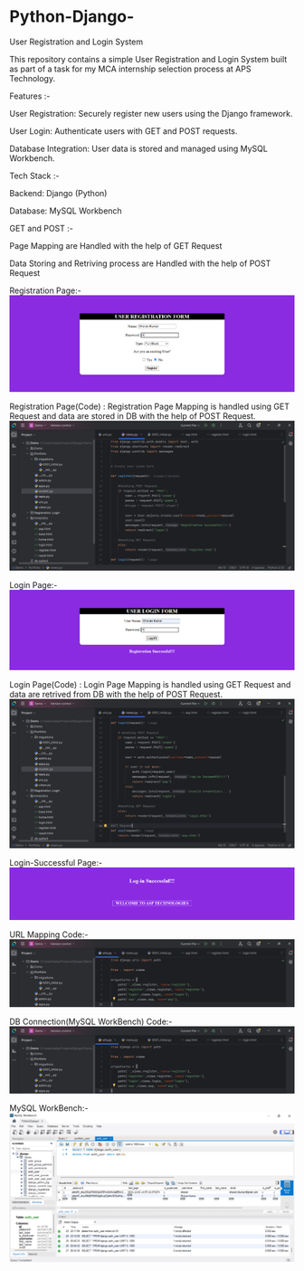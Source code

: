 # Python-Django-
User Registration and Login System

This repository contains a simple User Registration and Login System built as part of a task for my MCA internship selection process at APS Technology.

Features :-

User Registration: Securely register new users using the Django framework.

User Login: Authenticate users with GET and POST requests.

Database Integration: User data is stored and managed using MySQL Workbench.

Tech Stack :-

Backend: Django (Python)

Database: MySQL Workbench

GET and POST :-

Page Mapping are Handled with the help of GET Request

Data Storing and Retriving process are Handled with the help of POST Request

Registration Page:-
![R1](R.png)

Registration Page(Code) : Registration Page Mapping is handled using GET Request and data are stored in DB with the help of POST Request.
![R](rpost.png)

Login Page:-
![L1](L.png)

Login Page(Code) : Login Page Mapping is handled using GET Request and data are retrived from DB with the help of POST Request.
![L](lpost.png)

Login-Successful Page:-
![LS1](LS.png)

URL Mapping Code:-
![URL](url.png)

DB Connection(MySQL WorkBench) Code:-
![DB](DBC.png)

MySQL WorkBench:-
![sql](mysql.png)
